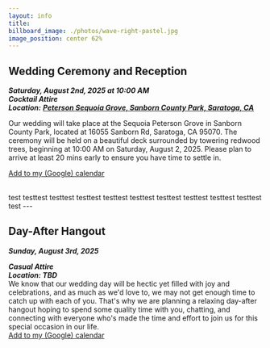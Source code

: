 ```yaml
---
layout: info
title: 
billboard_image: ./photos/wave-right-pastel.jpg
image_position: center 62%
---
```


## Wedding Ceremony and Reception
***Saturday, August 2nd, 2025 at 10:00 AM***  
***Cocktail Attire***   
***Location:*** <a href="https://www.google.com/maps/place/Peterson+Grove,+California+95070/data=!4m2!3m1!1s0x808e4b73785c40bd:0xf35ce38203376155?sa=X&ved=1t:242&ictx=111">***Peterson Sequoia Grove, Sanborn County Park, Saratoga, CA***</a>  

Our wedding will take place at the Sequoia Peterson Grove in Sanborn County Park,
located at 16055 Sanborn Rd, Saratoga, CA 95070. The ceremony will be held on a
beautiful deck surrounded by towering redwood trees, beginning at 10:00 AM on
Saturday, August 2, 2025. Please plan to arrive at least 20 mins early to
ensure you have time to settle in.  


<i class="fa-solid fa-calendar-days"></i>
 <a href="https://calendar.google.com/calendar/render?action=TEMPLATE&text=Ullerich+Wedding&details=Visit+http://ulleri.ch/wedding+for+more+details&dates=20250802T100000/20250802T180000&ctz=America/Los_Angeles&location=37.234524,-122.063787">
Add to my (Google) calendar</a> 
<!-- or [Download .ics calendar file](/files/ullerich_wedding.ics)   -->
<br>
test testtest testtest testtest testtest testtest testtest testtest testtest testtest test
---

## Day-After Hangout
***Sunday, August 3rd, 2025***  
<!-- need to change the day after hang out location -->
***Casual Attire***  
***Location: TBD***  
We know that our wedding day will be hectic yet filled with joy and
celebrations, and as much as we'd love to, we may not get enough time to catch
up with each of you. That's why we are planning a relaxing day-after hangout
hoping to spend some quality time with you, chatting, and connecting with
everyone who's made the time and effort to join us for this special occasion in
our life.  
<i class="fa-solid fa-calendar-days"></i>
<a href="https://calendar.google.com/calendar/render?action=TEMPLATE&text=Curtis+and+Meishan's+Day-After+Hangout&details=Visit+http://ulleri.ch/wedding+for+more+details&dates=20250803T110000/20250803T180000&ctz=America/Los_Angeles&location=37.234524,-122.063787">Add to my (Google) calendar</a>  
 <!-- or [Download .ics calendar file](/files/day_after_hangout.ics)   -->
